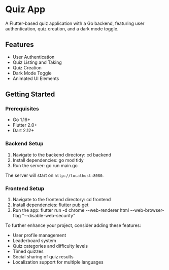 # Quiz App

A Flutter-based quiz application with a Go backend, featuring user authentication, quiz creation, and a dark mode toggle.

## Features

- User Authentication
- Quiz Listing and Taking
- Quiz Creation
- Dark Mode Toggle
- Animated UI Elements

## Getting Started

### Prerequisites

- Go 1.16+
- Flutter 2.0+
- Dart 2.12+

### Backend Setup

1. Navigate to the backend directory: cd backend
2. Install dependencies: go mod tidy
3. Run the server: go run main.go

The server will start on `http://localhost:8080`.

### Frontend Setup

1. Navigate to the frontend directory: cd frontend
2. Install dependencies: flutter pub get
3. Run the app: flutter run -d chrome --web-renderer html --web-browser-flag "--disable-web-security" 


To further enhance your project, consider adding these features:

- User profile management
- Leaderboard system
- Quiz categories and difficulty levels
- Timed quizzes
- Social sharing of quiz results
- Localization support for multiple languages